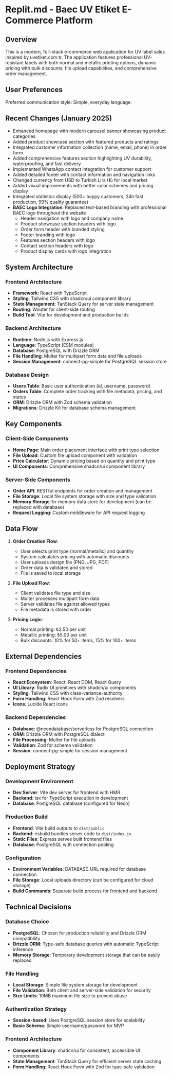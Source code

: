# Replit.md - Baec UV Etiket E-Commerce Platform

## Overview

This is a modern, full-stack e-commerce web application for UV label sales inspired by uvetiket.com.tr. The application features professional UV-resistant labels with both normal and metallic printing options, dynamic pricing with bulk discounts, file upload capabilities, and comprehensive order management.

## User Preferences

Preferred communication style: Simple, everyday language.

## Recent Changes (January 2025)

- Enhanced homepage with modern carousel banner showcasing product categories
- Added product showcase section with featured products and ratings
- Integrated customer information collection (name, email, phone) in order form
- Added comprehensive features section highlighting UV durability, waterproofing, and fast delivery
- Implemented WhatsApp contact integration for customer support
- Added detailed footer with contact information and navigation links
- Changed currency from USD to Turkish Lira (₺) for local market
- Added visual improvements with better color schemes and pricing display
- Integrated statistics display (500+ happy customers, 24h fast production, 99% quality guarantee)
- **BAEC Logo Integration**: Replaced text-based branding with professional BAEC logo throughout the website
  - Header navigation with logo and company name
  - Product showcase section headers with logo
  - Order form header with branded styling
  - Footer branding with logo
  - Features section headers with logo
  - Contact section headers with logo
  - Product display cards with logo integration

## System Architecture

### Frontend Architecture
- **Framework**: React with TypeScript
- **Styling**: Tailwind CSS with shadcn/ui component library
- **State Management**: TanStack Query for server state management
- **Routing**: Wouter for client-side routing
- **Build Tool**: Vite for development and production builds

### Backend Architecture
- **Runtime**: Node.js with Express.js
- **Language**: TypeScript (ESM modules)
- **Database**: PostgreSQL with Drizzle ORM
- **File Handling**: Multer for multipart form data and file uploads
- **Session Management**: connect-pg-simple for PostgreSQL session store

### Database Design
- **Users Table**: Basic user authentication (id, username, password)
- **Orders Table**: Complete order tracking with file metadata, pricing, and status
- **ORM**: Drizzle ORM with Zod schema validation
- **Migrations**: Drizzle Kit for database schema management

## Key Components

### Client-Side Components
- **Home Page**: Main order placement interface with print type selection
- **File Upload**: Custom file upload component with validation
- **Price Calculator**: Dynamic pricing based on quantity and print type
- **UI Components**: Comprehensive shadcn/ui component library

### Server-Side Components
- **Order API**: RESTful endpoints for order creation and management
- **File Storage**: Local file system storage with size and type validation
- **Memory Storage**: In-memory data store for development (can be replaced with database)
- **Request Logging**: Custom middleware for API request logging

## Data Flow

1. **Order Creation Flow**:
   - User selects print type (normal/metallic) and quantity
   - System calculates pricing with automatic discounts
   - User uploads design file (PNG, JPG, PDF)
   - Order data is validated and stored
   - File is saved to local storage

2. **File Upload Flow**:
   - Client validates file type and size
   - Multer processes multipart form data
   - Server validates file against allowed types
   - File metadata is stored with order

3. **Pricing Logic**:
   - Normal printing: ₺2.50 per unit
   - Metallic printing: ₺5.00 per unit
   - Bulk discounts: 10% for 50+ items, 15% for 100+ items

## External Dependencies

### Frontend Dependencies
- **React Ecosystem**: React, React DOM, React Query
- **UI Library**: Radix UI primitives with shadcn/ui components
- **Styling**: Tailwind CSS with class-variance-authority
- **Form Handling**: React Hook Form with Zod resolvers
- **Icons**: Lucide React icons

### Backend Dependencies
- **Database**: @neondatabase/serverless for PostgreSQL connection
- **ORM**: Drizzle ORM with PostgreSQL dialect
- **File Processing**: Multer for file uploads
- **Validation**: Zod for schema validation
- **Session**: connect-pg-simple for session management

## Deployment Strategy

### Development Environment
- **Dev Server**: Vite dev server for frontend with HMR
- **Backend**: tsx for TypeScript execution in development
- **Database**: PostgreSQL database (configured for Neon)

### Production Build
- **Frontend**: Vite build outputs to `dist/public`
- **Backend**: esbuild bundles server code to `dist/index.js`
- **Static Files**: Express serves built frontend files
- **Database**: PostgreSQL with connection pooling

### Configuration
- **Environment Variables**: DATABASE_URL required for database connection
- **File Storage**: Local uploads directory (can be configured for cloud storage)
- **Build Commands**: Separate build process for frontend and backend

## Technical Decisions

### Database Choice
- **PostgreSQL**: Chosen for production reliability and Drizzle ORM compatibility
- **Drizzle ORM**: Type-safe database queries with automatic TypeScript inference
- **Memory Storage**: Temporary development storage that can be easily replaced

### File Handling
- **Local Storage**: Simple file system storage for development
- **File Validation**: Both client and server-side validation for security
- **Size Limits**: 10MB maximum file size to prevent abuse

### Authentication Strategy
- **Session-based**: Uses PostgreSQL session store for scalability
- **Basic Schema**: Simple username/password for MVP

### Frontend Architecture
- **Component Library**: shadcn/ui for consistent, accessible UI components
- **State Management**: TanStack Query for efficient server state caching
- **Form Handling**: React Hook Form with Zod for type-safe validation